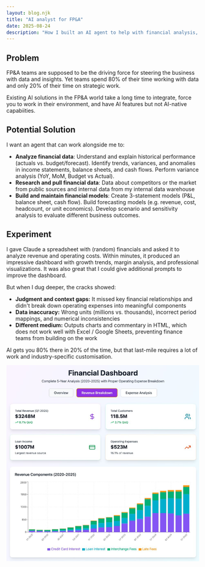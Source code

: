 ```yaml
---
layout: blog.njk
title: "AI analyst for FP&A"
date: 2025-08-24
description: "How I built an AI agent to help with financial analysis, modeling, and reporting using Autogen and Google Workspace integration."
---
```


## Problem

FP&A teams are supposed to be the driving force for steering the business with data and insights. Yet teams spend 80% of their time working with data and only 20% of their time on strategic work. 

Existing AI solutions in the FP&A world take a long time to integrate, force you to work in their environment, and have AI features but not AI-native capabiities.

## Potential Solution

I want an agent that can work alongside me to:

* **Analyze financial data**: Understand and explain historical performance (actuals vs. budget/forecast). Identify trends, variances, and anomalies in income statements, balance sheets, and cash flows. Perform variance analysis (YoY, MoM, Budget vs Actual).
* **Research and pull financial data**: Data about competitors or the market from public sources and internal data from my internal data warehouse
* **Build and maintain financial models**: Create 3-statement models (P&L, balance sheet, cash flow). Build forecasting models (e.g. revenue, cost, headcount, or unit economics). Develop scenario and sensitivity analysis to evaluate different business outcomes.

## Experiment

I gave Claude a spreadsheet with (random) financials and asked it to analyze revenue and operating costs. Within minutes, it produced an impressive dashboard with growth trends, margin analysis, and professional visualizations. It was also great that I could give additional prompts to improve the dashboard.

But when I dug deeper, the cracks showed:
* **Judgment and context gaps:** It missed key financial relationships and didn't break down operating expenses into meaningful components
* **Data inaccuracy:** Wrong units (millions vs. thousands), incorrect period mappings, and numerical inconsistencies
* **Different medium:** Outputs charts and commentary in HTML, which does not work well with Excel / Google Sheets, preventing finance teams from building on the work

AI gets you 80% there in 20% of the time, but that last-mile requires a lot of work and industry-specific customisation.

<img src="/media/dashboard.jpeg" alt="Dashboard" />
